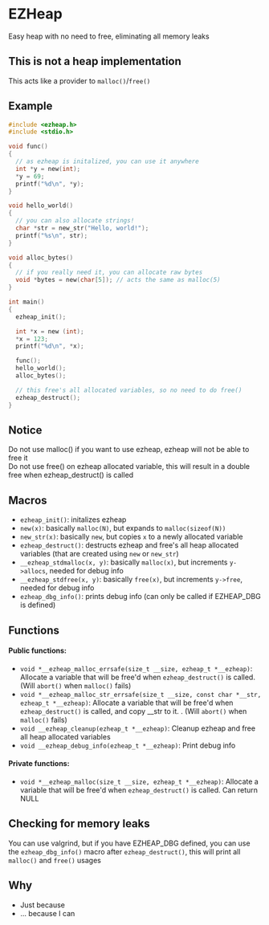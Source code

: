 # EZHeap
Easy heap with no need to free, eliminating all memory leaks
## This is not a heap implementation
This acts like a provider to ```malloc()```/```free()```
## Example
```c
#include <ezheap.h>
#include <stdio.h>

void func()
{
  // as ezheap is initalized, you can use it anywhere
  int *y = new(int);
  *y = 69;
  printf("%d\n", *y);
}

void hello_world()
{
  // you can also allocate strings!
  char *str = new_str("Hello, world!");
  printf("%s\n", str);
}

void alloc_bytes()
{
  // if you really need it, you can allocate raw bytes
  void *bytes = new(char[5]); // acts the same as malloc(5)
}

int main()
{
  ezheap_init();

  int *x = new (int);
  *x = 123;
  printf("%d\n", *x);

  func();
  hello_world();
  alloc_bytes();

  // this free's all allocated variables, so no need to do free()
  ezheap_destruct();
}
```
## Notice
Do not use malloc() if you want to use ezheap, ezheap will not be able to free it<br>
Do not use free() on ezheap allocated variable, this will result in a double free when ezheap_destruct() is called
## Macros
- ```ezheap_init()```: initalizes ezheap
- ```new(x)```: basically ```malloc(N)```, but expands to ```malloc(sizeof(N))```
- ```new_str(x)```: basically ```new```, but copies ```x``` to a newly allocated variable
- ```ezheap_destruct()```: destructs ezheap and free's all heap allocated variables (that are created using ```new``` or ```new_str```)
- ```__ezheap_stdmalloc(x, y)```: basically ```malloc(x)```, but increments ```y->allocs```, needed for debug info
- ```__ezheap_stdfree(x, y)```: basically ```free(x)```, but increments ```y->free```, needed for debug info
- ```ezheap_dbg_info()```: prints debug info (can only be called if EZHEAP_DBG is defined)
## Functions
#### Public functions:
- ```void *__ezheap_malloc_errsafe(size_t __size, ezheap_t *__ezheap)```: Allocate a variable that will be free'd when ```ezheap_destruct()``` is called. (Will ```abort()``` when ```malloc()``` fails)
- ```void *__ezheap_malloc_str_errsafe(size_t __size, const char *__str, ezheap_t *__ezheap)```: Allocate a variable that will be free'd when ```ezheap_destruct()``` is called, and copy __str to it. . (Will ```abort()``` when ```malloc()``` fails)
- ```void __ezheap_cleanup(ezheap_t *__ezheap)```: Cleanup ezheap and free all heap allocated variables
- ```void __ezheap_debug_info(ezheap_t *__ezheap)```: Print debug info
#### Private functions:
- ```void *__ezheap_malloc(size_t __size, ezheap_t *__ezheap)```: Allocate a variable that will be free'd when ```ezheap_destruct()``` is called. Can return NULL
## Checking for memory leaks
You can use valgrind, but if you have EZHEAP_DBG defined, you can use the ```ezheap_dbg_info()``` macro after ```ezheap_destruct()```, this will print all ```malloc()``` and ```free()``` usages
## Why
- Just because
- ... because I can
